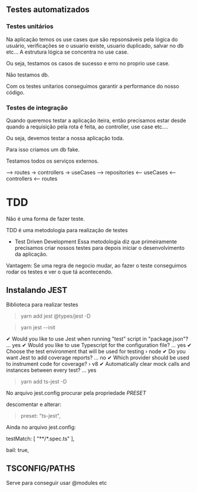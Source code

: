 ## Testes automatizados

### Testes unitários
Na aplicação temos os use cases que são repsonsáveis pela lógica do usuário, verificações se o usuario existe, usuario duplicado, salvar no db etc... A estrutura lógica se concentra no use case.

Ou seja, testamos os casos de sucesso e erro no proprio use case.

Não testamos db.

Com os testes unitarios conseguimos garantir a performance do nosso código.

### Testes de integração

Quando queremos testar a aplicação iteira, então precisamos estar desde quando a requisição pela rota é feita, ao controller, use case etc....

Ou seja, devemos testar a nossa aplicação toda.

Para isso criamos um db fake. 

Testamos todos os serviços externos.

--> routes -> controllers -> useCases --> repositories <-- useCases <-- controllers <-- routes


# TDD
Não é uma forma de fazer teste.

TDD é uma metodologia para realização de testes
 - Test Driven Development
    Essa metodologia diz que primeiramente precisamos criar nossos testes para depois iniciar o desenvolvimento da aplicação.

  
Vantagem:
Se uma regra de negocio mudar, ao fazer o teste conseguimos rodar os testes e ver o que tá acontecendo.


## Instalando JEST
Biblioteca para realizar testes
> yarn add jest @types/jest -D

> yarn jest --init

✔ Would you like to use Jest when running "test" script in "package.json"? … yes
✔ Would you like to use Typescript for the configuration file? … yes
✔ Choose the test environment that will be used for testing › node
✔ Do you want Jest to add coverage reports? … no
✔ Which provider should be used to instrument code for coverage? › v8
✔ Automatically clear mock calls and instances between every test? … yes

> yarn add ts-jest -D

No arquivo jest.config procurar pela propriedade *PRESET*

descomentar e alterar:
 > preset: "ts-jest",

 Ainda no arquivo jest.config:

 testMatch: [
   "**/*.spec.ts"
 ],

 bail: true,

 ## TSCONFIG/PATHS

 Serve para conseguir usar @modules etc